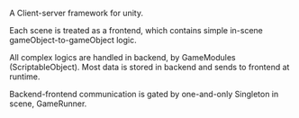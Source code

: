 A Client-server framework for unity. 

Each scene is treated as a frontend, which contains simple in-scene gameObject-to-gameObject logic.

All complex logics are handled in backend, by GameModules (ScriptableObject). Most data is stored in backend and sends to frontend at runtime.

Backend-frontend communication is gated by one-and-only Singleton in scene, GameRunner. 
